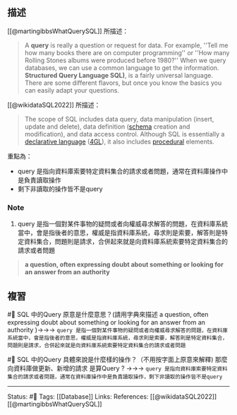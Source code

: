 ## 描述
[[@martingibbsWhatQuerySQL]] 所描述：
> A **query** is really a question or request for data. For example, ''Tell me how many books there are on computer programming'' or ''How many Rolling Stones albums were produced before 1980?'' When we query databases, we can use a common language to get the information. **Structured Query Language SQL)**, is a fairly universal language. There are some different flavors, but once you know the basics you can easily adapt your questions.

[[@wikidataSQL2022]] 所描述：
> The scope of SQL includes data query, data manipulation (insert, update and delete), data definition ([schema](https://en.wikipedia.org/wiki/Database_schema "Database schema") creation and modification), and data access control. Although SQL is essentially a [declarative language](https://en.wikipedia.org/wiki/Declarative_programming "Declarative programming") ([4GL](https://en.wikipedia.org/wiki/4GL "4GL")), it also includes [procedural](https://en.wikipedia.org/wiki/Procedural_programming "Procedural programming") elements.


重點為：
- query 是指向資料庫索要特定資料集合的請求或者問題，通常在資料庫操作中是負責讀取操作
- 剩下非讀取的操作皆不是query

### Note
1. query 是指一個對某件事物的疑問或者向權威尋求解答的問題，在資料庫系統當中，會是指後者的意思，權威是指資料庫系統，尋求則是索要，解答則是特定資料集合，問題則是請求，合併起來就是向資料庫系統索要特定資料集合的請求或者問題
> **a question, often expressing doubt about something or looking for an answer from an authority**


## 複習
#🧠  SQL 中的Query 原意是什麼意思？(請用字典來描述 a question, often expressing doubt about something or looking for an answer from an authority )->->-> `query 是指一個對某件事物的疑問或者向權威尋求解答的問題，在資料庫系統當中，會是指後者的意思，權威是指資料庫系統，尋求則是索要，解答則是特定資料集合，問題則是請求，合併起來就是向資料庫系統索要特定資料集合的請求或者問題`
<!--SR:!2022-09-03,53,250-->

#🧠 SQL 中的Query 具體來說是什麼樣的操作？（不用按字面上原意來解釋) 那麼向資料庫做更新、新增的請求 是算Query ? ->->-> `query 是指向資料庫索要特定資料集合的請求或者問題，通常在資料庫操作中是負責讀取操作，剩下非讀取的操作皆不是query`
<!--SR:!2022-07-13,21,250-->

---
Status: #🌱 
Tags:
[[Database]]
Links:
References:
[[@wikidataSQL2022]]
[[@martingibbsWhatQuerySQL]]